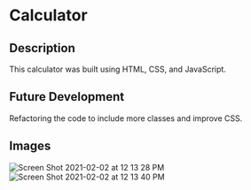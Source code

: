 # Calculator

## Description 

This calculator was built using HTML, CSS, and JavaScript.  

## Future Development

Refactoring the code to include more classes and improve CSS.



## Images
![Screen Shot 2021-02-02 at 12 13 28 PM](https://user-images.githubusercontent.com/62314714/106637315-864e4e80-6550-11eb-9386-7bf4a5fdd025.png)
![Screen Shot 2021-02-02 at 12 13 40 PM](https://user-images.githubusercontent.com/62314714/106637443-af6edf00-6550-11eb-9e2f-b33b41927c72.png)
